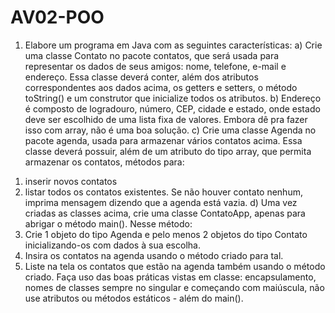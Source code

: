 # AV02-POO

1) Elabore um programa em Java com as seguintes características:
a) Crie uma classe Contato no pacote contatos, que será usada para representar os dados de
seus amigos: nome, telefone, e-mail e endereço. Essa classe deverá conter, além dos
atributos correspondentes aos dados acima, os getters e setters, o método toString() e um
construtor que inicialize todos os atributos.
b) Endereço é composto de logradouro, número, CEP, cidade e estado, onde estado deve ser
escolhido de uma lista fixa de valores. Embora dê pra fazer isso com array, não é uma
boa solução.
c) Crie uma classe Agenda no pacote agenda, usada para armazenar vários contatos acima.
Essa classe deverá possuir, além de um atributo do tipo array, que permita armazenar os
contatos, métodos para:
1. inserir novos contatos
2. listar todos os contatos existentes. Se não houver contato nenhum, imprima
mensagem dizendo que a agenda está vazia.
d) Uma vez criadas as classes acima, crie uma classe ContatoApp, apenas para abrigar o
método main(). Nesse método:
1. Crie 1 objeto do tipo Agenda e pelo menos 2 objetos do tipo Contato inicializando-os
com dados à sua escolha.
2. Insira os contatos na agenda usando o método criado para tal.
3. Liste na tela os contatos que estão na agenda também usando o método criado.
Faça uso das boas práticas vistas em classe: encapsulamento, nomes de classes sempre no
singular e começando com maiúscula, não use atributos ou métodos estáticos - além do main().
